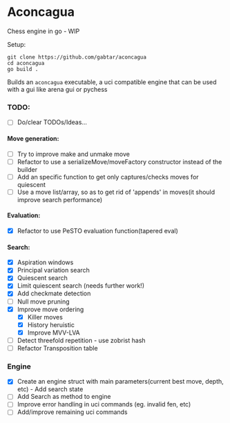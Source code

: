 # Aconcagua

Chess engine in go - WIP

Setup:
```
git clone https://github.com/gabtar/aconcagua
cd aconcagua
go build .
```

Builds an `aconcagua` executable, a uci compatible engine that can be used with a gui like arena gui or pychess 


### TODO:

- [ ] Do/clear TODOs/Ideas...

#### Move generation:
- [ ] Try to improve make and unmake move
- [ ] Refactor to use a serializeMove/moveFactory constructor instead of the builder
- [ ] Add an specific function to get only captures/checks moves for quiescent
- [ ] Use a move list/array, so as to get rid of 'appends' in moves(it should improve search performance)

#### Evaluation:
- [x] Refactor to use PeSTO evaluation function(tapered eval)

#### Search:
- [x] Aspiration windows
- [x] Principal variation search
- [x] Quiescent search
- [x] Limit quiescent search (needs further work!)
- [x] Add checkmate detection
- [ ] Null move pruning
- [x] Improve move ordering
    - [x] Killer moves
    - [x] History heruistic
    - [x] Improve MVV-LVA
- [ ] Detect threefold repetition - use zobrist hash
- [ ] Refactor Transposition table

### Engine
- [x] Create an engine struct with main parameters(current best move, depth, etc) - Add search state
- [ ] Add Search as method to engine
- [ ] Improve error handling in uci commands (eg. invalid fen, etc)
- [ ] Add/improve remaining uci commands
